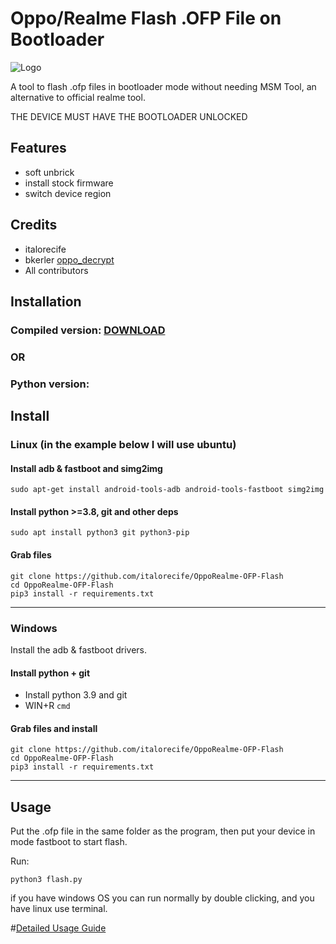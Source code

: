 # Oppo/Realme Flash .OFP File on Bootloader
![Logo](logo.png)

A tool to flash .ofp files in bootloader mode without needing MSM Tool, an alternative to official realme tool.

THE DEVICE MUST HAVE THE BOOTLOADER UNLOCKED

## Features
- soft unbrick
- install stock firmware
- switch device region

## Credits
- italorecife
- bkerler [oppo_decrypt](https://github.com/bkerler/oppo_decrypt)
- All contributors

## Installation

### Compiled version: [DOWNLOAD](https://github.com/italorecife/OppoRealme-OFP-Flash/releases/)
### OR
### Python version:

## Install

### Linux (in the example below I will use ubuntu)

#### Install adb & fastboot and simg2img
```
sudo apt-get install android-tools-adb android-tools-fastboot simg2img
```

#### Install python >=3.8, git and other deps

```
sudo apt install python3 git python3-pip
```

#### Grab files 
```
git clone https://github.com/italorecife/OppoRealme-OFP-Flash
cd OppoRealme-OFP-Flash
pip3 install -r requirements.txt
```

---------------------------------------------------------------------------------------------------------------

### Windows

Install the adb & fastboot drivers.

#### Install python + git
- Install python 3.9 and git
- WIN+R ```cmd```

#### Grab files and install
```
git clone https://github.com/italorecife/OppoRealme-OFP-Flash
cd OppoRealme-OFP-Flash
pip3 install -r requirements.txt
```

---------------------------------------------------------------------------------------------------------------

## Usage
Put the .ofp file in the same folder as the program, then put your device in mode fastboot to start flash.

Run:
```
python3 flash.py
```
if you have windows OS you can run normally by double clicking, and you have linux use terminal.

#[Detailed Usage Guide](https://telegra.ph/UnbrickFlash-StockChange-Region-02-06)
